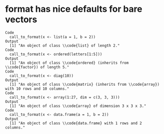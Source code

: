 # format has nice defaults for bare vectors

    Code
      call_to_format(x <- list(a = 1, b = 2))
    Output
      [1] "An object of class \\code{list} of length 2."
    Code
      call_to_format(x <- ordered(letters[1:5]))
    Output
      [1] "An object of class \\code{ordered} (inherits from \\code{factor}) of length 5."
    Code
      call_to_format(x <- diag(10))
    Output
      [1] "An object of class \\code{matrix} (inherits from \\code{array}) with 10 rows and 10 columns."
    Code
      call_to_format(x <- array(1:27, dim = c(3, 3, 3)))
    Output
      [1] "An object of class \\code{array} of dimension 3 x 3 x 3."
    Code
      call_to_format(x <- data.frame(a = 1, b = 2))
    Output
      [1] "An object of class \\code{data.frame} with 1 rows and 2 columns."

